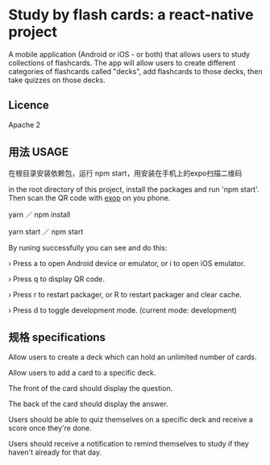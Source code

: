 # Study by flash cards: a react-native project

A mobile application (Android or iOS - or both) that allows users to study collections of flashcards. The app will allow users to create different categories of flashcards called "decks", add flashcards to those decks, then take quizzes on those decks.

## Licence

Apache 2

## 用法 USAGE

在根目录安装依赖包，运行 npm start，用安装在手机上的expo扫描二维码

in the root directory of this project, install the packages and run 'npm start'. Then scan the QR code with [exop](https://expo.io/) on you phone.

yarn ／ npm install

yarn start ／ npm start

By runing successfully you can see and do this:

 › Press a to open Android device or emulator, or i to open iOS emulator.

 › Press q to display QR code.

 › Press r to restart packager, or R to restart packager and clear cache.

 › Press d to toggle development mode. (current mode: development)

## 规格 specifications

Allow users to create a deck which can hold an unlimited number of cards.

Allow users to add a card to a specific deck.

The front of the card should display the question.

The back of the card should display the answer.

Users should be able to quiz themselves on a specific deck and receive a score once they're done.

Users should receive a notification to remind themselves to study if they haven't already for that day.
